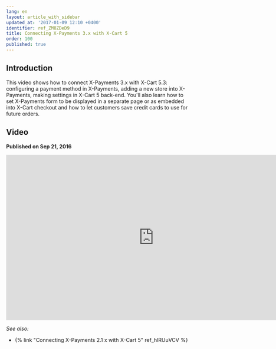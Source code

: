 ```yaml
---
lang: en
layout: article_with_sidebar
updated_at: '2017-01-09 12:10 +0400'
identifier: ref_ZM8ZDeD9
title: Connecting X-Payments 3.x with X-Cart 5
order: 100
published: true
---
```

## Introduction

This video shows how to connect X-Payments 3.x with X-Cart 5.3: configuring a payment method in X-Payments, adding a new store into X-Payments, making settings in X-Cart 5 back-end. You'll also learn how to set X-Payments form to be displayed in a separate page or as embedded into X-Cart checkout and how to let customers save credit cards to use for future orders.

## Video
**Published on Sep 21, 2016**
<iframe class="youtube-player" type="text/html" style="width: 800px; height: 450px" src="http://youtube.com/embed/h2F-nFRi_Fg" frameborder="0"></iframe>

_See also:_

*   {% link "Connecting X-Payments 2.1 x with X-Cart 5" ref_hlRUuVCV %}
